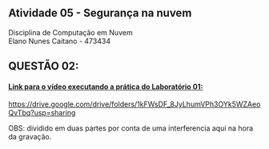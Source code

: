 ## Atividade 05 - Segurança na nuvem

Disciplina de Computação em Nuvem <br>
Elano Nunes Caitano - 473434 <br>

## QUESTÃO 02: 
#### [Link para o vídeo executando a prática do Laboratório 01: ](https://drive.google.com/drive/folders/1kFWsDF_8JyLhumVPh3OYk5WZAeoQvTbq?usp=sharing) 
<https://drive.google.com/drive/folders/1kFWsDF_8JyLhumVPh3OYk5WZAeoQvTbq?usp=sharing>

OBS: dividido em duas partes por conta de uma interferencia aqui na hora da gravação.
